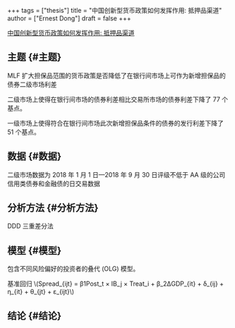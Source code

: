 +++
tags = ["thesis"]
title = "中国创新型货币政策如何发挥作用: 抵押品渠道"
author = ["Ernest Dong"]
draft = false
+++

[中国创新型货币政策如何发挥作用: 抵押品渠道](/ox-hugo/中国创新型货币政策如何发挥作用_抵押品渠道_王永钦.pdf)


## 主题 {#主题}

MLF 扩大担保品范围的货币政策是否降低了在银行间市场上可作为新增担保品的债券二级市场利差

二级市场上使得在银行间市场的债券利差相比交易所市场的债券利差下降了 77 个基点。

一级市场上使得符合在银行间市场此次新增担保品条件的债券的发行利差下降了 51 个基点。


## 数据 {#数据}

二级市场数据为 2018 年 1 月 1 日—2018 年 9 月 30 日评级不低于 AA 级的公司信用类债券和金融债的日交易数据


## 分析方法 {#分析方法}

DDD 三重差分法


## 模型 {#模型}

包含不同风险偏好的投资者的叠代 (OLG) 模型。

基准回归
\\(Spread\_{ijt} = β1Post\_t × IB\_j × Treat\_i + β\_2ΔGDP\_{it} + δ\_{ij} + η\_{it} + θ\_{jt} + ε\_{ijt}\\)


## 结论 {#结论}
